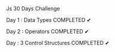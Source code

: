 Js 30 Days Challenge

Day 1 : Data Types
COMPLETED ✔

Day 2 : Operators
COMPLETED ✔

Day : 3 Control Structures 
COMPLETED ✔
